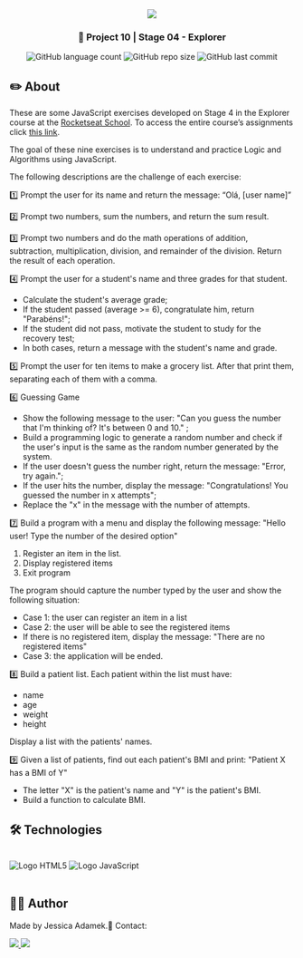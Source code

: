 <div align="center">
   <img src="https://www.rocketseat.com.br/assets/logos/explorer.svg" />
</div>
<h3 align="center">🚀 Project 10 | Stage 04 - Explorer</h3>

<div align="center">
  <img alt="GitHub language count" src="https://img.shields.io/github/languages/count/jeadamek/logic-and-algorithms-js">

  <img alt="GitHub repo size" src="https://img.shields.io/github/repo-size/jeadamek/logic-and-algorithms-js">
  
  <img alt="GitHub last commit" src="https://img.shields.io/github/last-commit/jeadamek/logic-and-algorithms-js">
</div>  

## ✏️ About

These are some JavaScript exercises developed on Stage 4 in the Explorer course at the [Rocketseat School](https://www.rocketseat.com.br/). To access the entire course’s assignments click [this link](https://github.com/jeadamek/explorer-rocketseat). 

The goal of these nine exercises is to understand and practice Logic and Algorithms using JavaScript.

The following descriptions are the challenge of each exercise:

1️⃣ Prompt the user for its name and return the message: “Olá, [user name]”

2️⃣ Prompt two numbers, sum the numbers, and return the sum result.

3️⃣ Prompt two numbers and do the math operations of addition, subtraction, multiplication, division, and remainder of the division. Return the result of each operation.


4️⃣ Prompt the user for a student's name and three grades for that student.
- Calculate the student's average grade;
- If the student passed (average >= 6), congratulate him, return "Parabéns!";
- If the student did not pass, motivate the student to study for the recovery test;
- In both cases, return a message with the student's name and grade.

5️⃣ Prompt the user for ten items to make a grocery list. After that print them, separating each of them with a comma.

6️⃣ Guessing Game
- Show the following message to the user: "Can you guess the number that I'm thinking of? It's between  0 and 10." ;
- Build a programming logic to generate a random number and check if the user's input is the same as the random number generated by the system.
- If the user doesn't guess the number right, return the message: "Error, try again.";
- If the user hits the number, display the message: "Congratulations! You guessed the number in x attempts";
- Replace the "x" in the message with the number of attempts.


7️⃣ Build a program with a menu and display the following message: "Hello user! Type the number of the desired option"
1. Register an item in the list.
2. Display registered items
3. Exit program

The program should capture the number typed by the user and show the following situation:
- Case 1: the user can register an item in a list
- Case 2: the user will be able to see the registered items
- If there is no registered item, display the message: "There are no registered items" 
- Case 3: the application will be ended.

8️⃣ Build a patient list. Each patient within the list must have:
- name
- age
- weight
- height

Display a list with the patients' names.

9️⃣ Given a list of patients, find out each patient's BMI and print: "Patient X has a BMI of Y"
- The letter "X" is the patient's name and "Y" is the patient's BMI.
- Build a function to calculate BMI.


## 🛠️ Technologies

<div style="display: inline_block"><br/>

  <img alt="Logo HTML5" src="https://img.shields.io/badge/HTML5-E34F26?style=for-the-badge&logo=html5&logoColor=white">
  <img alt="Logo JavaScript" src="https://img.shields.io/badge/JavaScript-F7DF1E?style=for-the-badge&logo=javascript&logoColor=black">
</div>
</br>

## 👩‍💻 Author

Made by Jessica Adamek.🖖 Contact: 
<div>
  <a href="https://www.linkedin.com/in/jessica-adamek/" target="_blank">
    <img src="https://img.shields.io/badge/LinkedIn-0077B5?style=for-the-badge&logo=linkedin&logoColor=white">
  </a>
  <a href="mailto:jessica.g.adamek@gmail.com" target="_blank">
    <img src="https://img.shields.io/badge/Gmail-D14836?style=for-the-badge&logo=gmail&logoColor=white">
  </a>
</div>


